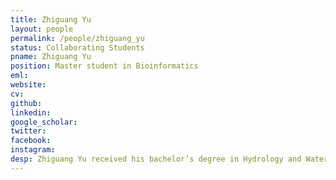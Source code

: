 ```yaml
---
title: Zhiguang Yu
layout: people
permalink: /people/zhiguang_yu
status: Collaborating Students
pname: Zhiguang Yu
position: Master student in Bioinformatics
eml: 
website: 
cv: 
github: 
linkedin:
google_scholar: 
twitter: 
facebook: 
instagram:
desp: Zhiguang Yu received his bachelor’s degree in Hydrology and Water Resources Engineering from China University of Mining and Technology in 2018.
---
```

